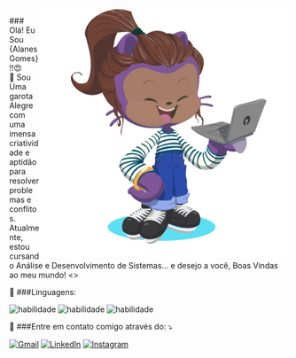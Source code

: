 <img src=".\Octacat-Alanes.png" alt="" min-width="400px" max-width="450px" width="450px" align="right">

<p align="left"> 
  ### Olá! Eu Sou {Alanes Gomes}!!😍 <br>
  💭  Sou Uma garota Alegre com uma imensa criatividade e aptidão para resolver problemas e conflitos. 
   Atualmente, estou cursando Análise e Desenvolvimento de Sistemas... e desejo a você, Boas Vindas ao meu mundo! <>
  
</p>

<p align="left">
  🦄  ###Linguagens:

![habilidade](https://img.shields.io/badge/JavaScript-F7DF1E?style=for-the-badge&logo=javascript&logoColor=black)
![habilidade](https://img.shields.io/badge/C%2B%2B-00599C?style=for-the-badge&logo=c%2B%2B&logoColor=white)
![habilidade](https://img.shields.io/badge/Python-3776AB?style=for-the-badge&logo=python&logoColor=white)

</p>

<p align="left">
  💌 ###Entre em contato comigo através do: ⤵️
</p>

<p align="left">
  <a href="mailto:alanesGsilva@gmail.com" title="Gmail">
  <img src="https://img.shields.io/badge/-Gmail-FF0000?style=flat-square&labelColor=FF0000&logo=gmail&logoColor=white&link=LINK-DO-SEU-GMAIL" alt="Gmail"/></a>
  <a href="https://www.linkedin.com/in/alanesgomes/" title="LinkedIn">
  <img src="https://img.shields.io/badge/-Linkedin-0e76a8?style=flat-square&logo=Linkedin&logoColor=white&link=LINK-DO-SEU-LINKEDIN" alt="LinkedIn"/></a>
 <a href="https://www.instagram.com/alanesgomess/" title="Instagram">
  <img src="https://img.shields.io/badge/Instagram-E4405F?style=for-the-badge&logo=instagram&logoColor=white" alt="Instagram"/></a>








